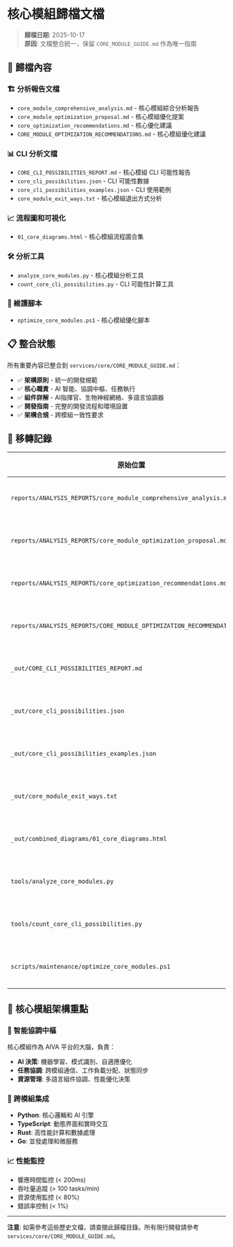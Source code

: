 # 核心模組歸檔文檔

> **歸檔日期**: 2025-10-17  
> **原因**: 文檔整合統一，保留 `CORE_MODULE_GUIDE.md` 作為唯一指南

## 📁 歸檔內容

### 🏗️ 分析報告文檔
- `core_module_comprehensive_analysis.md` - 核心模組綜合分析報告
- `core_module_optimization_proposal.md` - 核心模組優化提案  
- `core_optimization_recommendations.md` - 核心優化建議
- `CORE_MODULE_OPTIMIZATION_RECOMMENDATIONS.md` - 核心模組優化建議

### 📊 CLI 分析文檔
- `CORE_CLI_POSSIBILITIES_REPORT.md` - 核心模組 CLI 可能性報告
- `core_cli_possibilities.json` - CLI 可能性數據
- `core_cli_possibilities_examples.json` - CLI 使用範例
- `core_module_exit_ways.txt` - 核心模組退出方式分析

### 📈 流程圖和可視化
- `01_core_diagrams.html` - 核心模組流程圖合集

### 🛠️ 分析工具
- `analyze_core_modules.py` - 核心模組分析工具
- `count_core_cli_possibilities.py` - CLI 可能性計算工具

### 🔧 維護腳本
- `optimize_core_modules.ps1` - 核心模組優化腳本

## 📋 整合狀態

所有重要內容已整合到 `services/core/CORE_MODULE_GUIDE.md`：

- ✅ **架構原則** - 統一的開發規範
- ✅ **核心職責** - AI 智能、協調中樞、任務執行
- ✅ **組件詳解** - AI指揮官、生物神經網絡、多語言協調器
- ✅ **開發指南** - 完整的開發流程和環境設置
- ✅ **架構合規** - 跨模組一致性要求

## 🔄 移轉記錄

| 原始位置 | 歸檔位置 | 狀態 |
|---------|---------|------|
| `reports/ANALYSIS_REPORTS/core_module_comprehensive_analysis.md` | `_archive/core_module_docs/` | ✅ 已移動 |
| `reports/ANALYSIS_REPORTS/core_module_optimization_proposal.md` | `_archive/core_module_docs/` | ✅ 已移動 |
| `reports/ANALYSIS_REPORTS/core_optimization_recommendations.md` | `_archive/core_module_docs/` | ✅ 已移動 |
| `reports/ANALYSIS_REPORTS/CORE_MODULE_OPTIMIZATION_RECOMMENDATIONS.md` | `_archive/core_module_docs/` | ✅ 已移動 |
| `_out/CORE_CLI_POSSIBILITIES_REPORT.md` | `_archive/core_module_docs/` | ✅ 已移動 |
| `_out/core_cli_possibilities.json` | `_archive/core_module_docs/` | ✅ 已移動 |
| `_out/core_cli_possibilities_examples.json` | `_archive/core_module_docs/` | ✅ 已移動 |
| `_out/core_module_exit_ways.txt` | `_archive/core_module_docs/` | ✅ 已移動 |
| `_out/combined_diagrams/01_core_diagrams.html` | `_archive/core_module_docs/` | ✅ 已移動 |
| `tools/analyze_core_modules.py` | `_archive/core_module_docs/` | ✅ 已移動 |
| `tools/count_core_cli_possibilities.py` | `_archive/core_module_docs/` | ✅ 已移動 |
| `scripts/maintenance/optimize_core_modules.ps1` | `_archive/core_module_docs/` | ✅ 已移動 |

## 🎯 核心模組架構重點

### 🧠 智能協調中樞
核心模組作為 AIVA 平台的大腦，負責：
- **AI 決策**: 機器學習、模式識別、自適應優化
- **任務協調**: 跨模組通信、工作負載分配、狀態同步
- **資源管理**: 多語言組件協調、性能優化決策

### 🔄 跨模組集成
- **Python**: 核心邏輯和 AI 引擎
- **TypeScript**: 動態界面和實時交互
- **Rust**: 高性能計算和數據處理
- **Go**: 並發處理和微服務

### 📈 性能監控
- 響應時間監控 (< 200ms)
- 吞吐量追蹤 (> 100 tasks/min)
- 資源使用監控 (< 80%)
- 錯誤率控制 (< 1%)

---

**注意**: 如需參考這些歷史文檔，請查閱此歸檔目錄。所有現行開發請參考 `services/core/CORE_MODULE_GUIDE.md`。